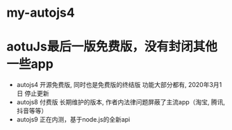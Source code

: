 # my-autojs4
# aotuJs最后一版免费版，没有封闭其他一些app
- autojs4 开源免费版, 同时也是免费版的终结版 功能大部分都有, 2020年3月1日 停止更新
- autojs8 付费版 长期维护的版本, 作者内法律问题屏蔽了主流app（淘宝, 腾讯,抖音等等）
- autojs9 正在内测，基于node.js的全新api

